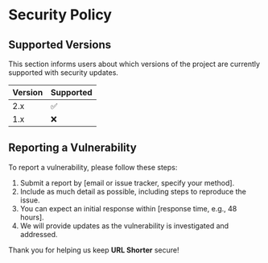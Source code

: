 # Security Policy

## Supported Versions

This section informs users about which versions of the project are currently supported with security updates.

| Version | Supported          |
| ------- | ------------------ |
| 2.x     | :white_check_mark: |
| 1.x     | :x:                |

## Reporting a Vulnerability

To report a vulnerability, please follow these steps:
1. Submit a report by [email or issue tracker, specify your method].
2. Include as much detail as possible, including steps to reproduce the issue.
3. You can expect an initial response within [response time, e.g., 48 hours].
4. We will provide updates as the vulnerability is investigated and addressed.

Thank you for helping us keep **URL Shorter** secure!
